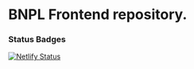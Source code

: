 # BNPL Frontend repository.



### Status Badges

[![Netlify Status](https://api.netlify.com/api/v1/badges/715b0f30-fdc1-4088-ba07-027b74f6ede3/deploy-status)](https://app.netlify.com/sites/bnpl-frontend-staging/deploys)